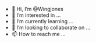 - 👋 Hi, I’m @Wingjones
- 👀 I’m interested in ...
- 🌱 I’m currently learning ...
- 💞️ I’m looking to collaborate on ...
- 📫 How to reach me ...

<!---
Wingjones/Wingjones is a ✨ special ✨ repository because its `README.md` (this file) appears on your GitHub profile.
You can click the Preview link to take a look at your changes.
--->
